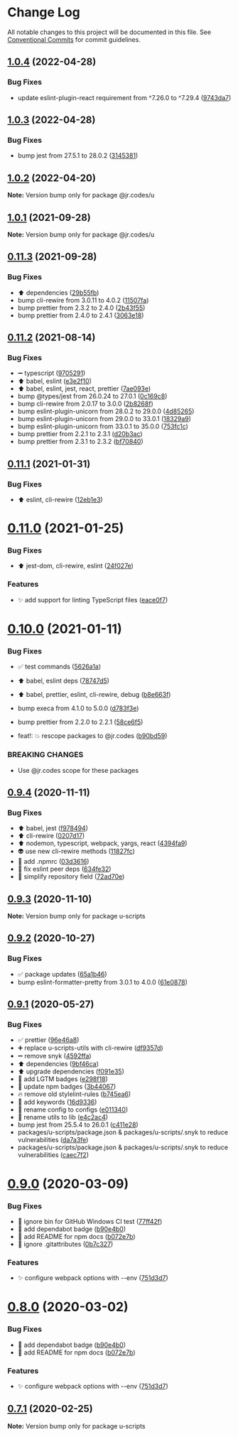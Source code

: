 # Change Log

All notable changes to this project will be documented in this file.
See [Conventional Commits](https://conventionalcommits.org) for commit guidelines.

## [1.0.4](https://github.com/jr-codes/u/compare/v1.0.3...v1.0.4) (2022-04-28)


### Bug Fixes

* update eslint-plugin-react requirement from ^7.26.0 to ^7.29.4 ([9743da7](https://github.com/jr-codes/u/commit/9743da783c53aaf562411ea376960f75ca0df2af))





## [1.0.3](https://github.com/jr-codes/u/compare/v1.0.2...v1.0.3) (2022-04-28)


### Bug Fixes

* bump jest from 27.5.1 to 28.0.2 ([3145381](https://github.com/jr-codes/u/commit/3145381bac4853598ee9fb23d229578bb2285e13))





## [1.0.2](https://github.com/jr-codes/u/compare/v1.0.1...v1.0.2) (2022-04-20)

**Note:** Version bump only for package @jr.codes/u





## [1.0.1](https://github.com/jr-codes/u/compare/v1.0.0...v1.0.1) (2021-09-28)

**Note:** Version bump only for package @jr.codes/u





## [0.11.3](https://github.com/jr-codes/u/compare/v0.11.2...v0.11.3) (2021-09-28)


### Bug Fixes

* ⬆️ dependencies ([29b55fb](https://github.com/jr-codes/u/commit/29b55fb68081d20fa5b0f8aff556954b62a82306))
* bump cli-rewire from 3.0.11 to 4.0.2 ([11507fa](https://github.com/jr-codes/u/commit/11507faa131e17fe0c7a7db7d7b312f00f29419e))
* bump prettier from 2.3.2 to 2.4.0 ([2b43f55](https://github.com/jr-codes/u/commit/2b43f550395378ea7fffa8d406902c380d4b6a5e))
* bump prettier from 2.4.0 to 2.4.1 ([3063e18](https://github.com/jr-codes/u/commit/3063e18cc1c828fa39cc2c7db7c48aab903e959a))





## [0.11.2](https://github.com/jr-codes/u/compare/v0.11.1...v0.11.2) (2021-08-14)


### Bug Fixes

* ➖ typescript ([9705291](https://github.com/jr-codes/u/commit/9705291e21240e5e0da06506d52ecd1a909d0efc))
* ⬆️ babel, eslint ([e3e2f10](https://github.com/jr-codes/u/commit/e3e2f1044e2818ae465347b8dd83ef9f58dec457))
* ⬆️ babel, eslint, jest, react, prettier ([7ae093e](https://github.com/jr-codes/u/commit/7ae093efe9bf822686cf932aae0f9cb8c7a73124))
* bump @types/jest from 26.0.24 to 27.0.1 ([0c169c8](https://github.com/jr-codes/u/commit/0c169c8bbb40e135337c9cb528e5b0012e3ab57e))
* bump cli-rewire from 2.0.17 to 3.0.0 ([2b8268f](https://github.com/jr-codes/u/commit/2b8268f4e3e6d77134d89cf87e0ddf4495218e42))
* bump eslint-plugin-unicorn from 28.0.2 to 29.0.0 ([4d85265](https://github.com/jr-codes/u/commit/4d85265cd518feff0abe591c3c1a3f90142ca448))
* bump eslint-plugin-unicorn from 29.0.0 to 33.0.1 ([18329a9](https://github.com/jr-codes/u/commit/18329a981addfbe6bd75bf10dc12b08400a0bd0c))
* bump eslint-plugin-unicorn from 33.0.1 to 35.0.0 ([753fc1c](https://github.com/jr-codes/u/commit/753fc1cfa1d1b929b8193798d0c53388e9d292b3))
* bump prettier from 2.2.1 to 2.3.1 ([d20b3ac](https://github.com/jr-codes/u/commit/d20b3ac47f9933820e6b223694ef4b72d8a1c865))
* bump prettier from 2.3.1 to 2.3.2 ([bf70840](https://github.com/jr-codes/u/commit/bf70840b66f311dd8b0517423ca1f75abf20a38c))





## [0.11.1](https://github.com/jr-codes/u/compare/v0.11.0...v0.11.1) (2021-01-31)


### Bug Fixes

* ⬆️ eslint, cli-rewire ([12eb1e3](https://github.com/jr-codes/u/commit/12eb1e36ef66641b9f890c73df17078a1eae4642))





# [0.11.0](https://github.com/jr-codes/u/compare/v0.10.0...v0.11.0) (2021-01-25)


### Bug Fixes

* ⬆️ jest-dom, cli-rewire, eslint ([24f027e](https://github.com/jr-codes/u/commit/24f027e7bf5235f898fc60d01d3a9894132f5ca9))


### Features

* ✨ add support for linting TypeScript files ([eace0f7](https://github.com/jr-codes/u/commit/eace0f77badfef3233fc286388189c16c1ff06ac))





# [0.10.0](https://github.com/jr-codes/u/compare/v0.9.4...v0.10.0) (2021-01-11)


### Bug Fixes

* ✅ test commands ([5626a1a](https://github.com/jr-codes/u/commit/5626a1a99be53b76e3a1aaa3a926be9d2ef87256))
* ⬆️ babel, eslint deps ([78747d5](https://github.com/jr-codes/u/commit/78747d5f43c05a3d466028d3713bc01e50cd17ac))
* ⬆️ babel, prettier, eslint, cli-rewire, debug ([b8e663f](https://github.com/jr-codes/u/commit/b8e663f8bc34da7e59e9d24d89890ce54f4305b8))
* bump execa from 4.1.0 to 5.0.0 ([d783f3e](https://github.com/jr-codes/u/commit/d783f3efdb101037697f088cfdef9c7e5c23f28c))
* bump prettier from 2.2.0 to 2.2.1 ([58ce6f5](https://github.com/jr-codes/u/commit/58ce6f5240626b7621a4007dec3fa0eb455650a4))


* feat!: 💥 rescope packages to @jr.codes ([b90bd59](https://github.com/jr-codes/u/commit/b90bd590cdae2ca922d3b093b48a72eb6f95b230))


### BREAKING CHANGES

* Use @jr.codes scope for these packages





## [0.9.4](https://github.com/jr-codes/u/compare/v0.9.3...v0.9.4) (2020-11-11)


### Bug Fixes

* ⬆️ babel, jest ([f978494](https://github.com/jr-codes/u/commit/f978494b2c01dbdc9846a15255183aaf053ebce2))
* ⬆️ cli-rewire ([0207d17](https://github.com/jr-codes/u/commit/0207d17be4b6fd604d8373852fc815bec0f21c52))
* ⬆️ nodemon, typescript, webpack, yargs, react ([4394fa9](https://github.com/jr-codes/u/commit/4394fa999e627e7f6e71687feb94c32767418390))
* 👽 use new cli-rewire methods ([11827fc](https://github.com/jr-codes/u/commit/11827fc6b6f13152cdbc5d5a3672f26152bd2f4b))
* 🔧 add .npmrc ([03d3616](https://github.com/jr-codes/u/commit/03d3616ac183a31e74414356bd622651a64af5d3))
* 🔧 fix eslint peer deps ([634fe32](https://github.com/jr-codes/u/commit/634fe32896be68be1f786a74453ae6c7e0fe2a62))
* 🔧 simplify repository field ([72ad70e](https://github.com/jr-codes/u/commit/72ad70e34f11950a9e27336c8e14eb277d9c18ff))





## [0.9.3](https://github.com/jr-codes/u/compare/v0.9.2...v0.9.3) (2020-11-10)

**Note:** Version bump only for package u-scripts





## [0.9.2](https://github.com/jr-codes/u/compare/v0.9.1...v0.9.2) (2020-10-27)


### Bug Fixes

* ✅ package updates ([65a1b46](https://github.com/jr-codes/u/commit/65a1b465e506e1ef4fb627a7c76e6bb44837e823))
* bump eslint-formatter-pretty from 3.0.1 to 4.0.0 ([61e0878](https://github.com/jr-codes/u/commit/61e0878dc1abecfdf2a3c148615bc247935a5405))





## [0.9.1](https://github.com/jr-codes/u/compare/v0.9.0...v0.9.1) (2020-05-27)


### Bug Fixes

* ✅ prettier ([96e46a8](https://github.com/jr-codes/u/commit/96e46a82b13cb576bc5d7195c0745565f1761db5))
* ➕ replace u-scripts-utils with cli-rewire ([df9357d](https://github.com/jr-codes/u/commit/df9357d487230153c0a6098f7a0eced62cc698f4))
* ➖ remove snyk ([4592ffa](https://github.com/jr-codes/u/commit/4592ffaab55da29c250fd42c6d806f330013ea6a))
* ⬆️ dependencies ([9bf46ca](https://github.com/jr-codes/u/commit/9bf46caef2d485bcf8f8eae25fda47d9fcd655b1))
* ⬆️ upgrade dependencies ([f091e35](https://github.com/jr-codes/u/commit/f091e35c7bb9f62f3ff4d880c10d423b359019c1))
* 📝 add LGTM badges ([e298f18](https://github.com/jr-codes/u/commit/e298f1895eb7b4242e1f01cd3c418676d8179436))
* 📝 update npm badges ([3b44067](https://github.com/jr-codes/u/commit/3b44067b579b00967dea534413f001da9fefba73))
* 🔥 remove old stylelint-rules ([b745ea6](https://github.com/jr-codes/u/commit/b745ea6d46ce334c5da6fc86244a336999339cd3))
* 🔧 add keywords ([16d9336](https://github.com/jr-codes/u/commit/16d933690424737f87021e40c65814bccb9e095f))
* 🚚 rename config to configs ([e011340](https://github.com/jr-codes/u/commit/e011340ec0d99a4e382e22b260db86d2e52e0e41))
* 🚚 rename utils to lib ([e4c2ac4](https://github.com/jr-codes/u/commit/e4c2ac4e46de02009e4d1ca375c603b6fc1fd84d))
* bump jest from 25.5.4 to 26.0.1 ([c411e28](https://github.com/jr-codes/u/commit/c411e285b63bb64e23df8441c3b96ed65d5a194b))
* packages/u-scripts/package.json & packages/u-scripts/.snyk to reduce vulnerabilities ([da7a3fe](https://github.com/jr-codes/u/commit/da7a3fe0b54cdafcd833c308ca683e4b9cee5fab))
* packages/u-scripts/package.json & packages/u-scripts/.snyk to reduce vulnerabilities ([caec7f2](https://github.com/jr-codes/u/commit/caec7f2db51ef401ee8d36fc9dd1df9694afdef6))





# [0.9.0](https://github.com/jr-codes/u/compare/v0.7.1...v0.9.0) (2020-03-09)


### Bug Fixes

* 💚 ignore bin for GitHub Windows CI test ([77ff42f](https://github.com/jr-codes/u/commit/77ff42f0aea226fb4dce4eadeccde501c3152863))
* 📝 add dependabot badge ([b90e4b0](https://github.com/jr-codes/u/commit/b90e4b0a22aa1604682ac04591d41f63b03a4896))
* 📝 add README for npm docs ([b072e7b](https://github.com/jr-codes/u/commit/b072e7ba2b6ea2fdbf6a121311453cc883d999cb))
* 🙈 ignore .gitattributes ([0b7c327](https://github.com/jr-codes/u/commit/0b7c327b4a5e77af8864bb7dabcfb7df2c7ee5d9))


### Features

* ✨ configure webpack options with --env ([751d3d7](https://github.com/jr-codes/u/commit/751d3d72236521df413796a82c5610cdfad7ed07))





# [0.8.0](https://github.com/jr-codes/u/compare/v0.7.1...v0.8.0) (2020-03-02)


### Bug Fixes

* 📝 add dependabot badge ([b90e4b0](https://github.com/jr-codes/u/commit/b90e4b0a22aa1604682ac04591d41f63b03a4896))
* 📝 add README for npm docs ([b072e7b](https://github.com/jr-codes/u/commit/b072e7ba2b6ea2fdbf6a121311453cc883d999cb))


### Features

* ✨ configure webpack options with --env ([751d3d7](https://github.com/jr-codes/u/commit/751d3d72236521df413796a82c5610cdfad7ed07))





## [0.7.1](https://github.com/jr-codes/u/compare/v0.7.0...v0.7.1) (2020-02-25)

**Note:** Version bump only for package u-scripts
